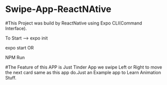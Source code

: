 # Swipe-App-ReactNAtive

#This Project was build by ReactNative using Expo CLI(Command Interface).

To Start --> expo init

expo start OR

NPM Run

#The Feature of this APP is Just Tinder App we swipe Left or Right to move the next card same as this app do.Just an Example app to Learn Animation Stuff.